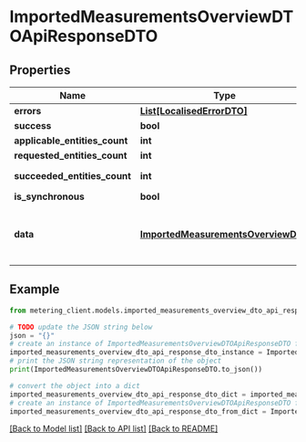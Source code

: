 # ImportedMeasurementsOverviewDTOApiResponseDTO


## Properties

Name | Type | Description | Notes
------------ | ------------- | ------------- | -------------
**errors** | [**List[LocalisedErrorDTO]**](LocalisedErrorDTO.md) |  | [optional] 
**success** | **bool** |  | [optional] 
**applicable_entities_count** | **int** |  | [optional] 
**requested_entities_count** | **int** |  | [optional] 
**succeeded_entities_count** | **int** |  | [optional] [readonly] 
**is_synchronous** | **bool** |  | [optional] 
**data** | [**ImportedMeasurementsOverviewDTO**](ImportedMeasurementsOverviewDTO.md) | The updated entity in case of modifications or creation | [optional] 

## Example

```python
from metering_client.models.imported_measurements_overview_dto_api_response_dto import ImportedMeasurementsOverviewDTOApiResponseDTO

# TODO update the JSON string below
json = "{}"
# create an instance of ImportedMeasurementsOverviewDTOApiResponseDTO from a JSON string
imported_measurements_overview_dto_api_response_dto_instance = ImportedMeasurementsOverviewDTOApiResponseDTO.from_json(json)
# print the JSON string representation of the object
print(ImportedMeasurementsOverviewDTOApiResponseDTO.to_json())

# convert the object into a dict
imported_measurements_overview_dto_api_response_dto_dict = imported_measurements_overview_dto_api_response_dto_instance.to_dict()
# create an instance of ImportedMeasurementsOverviewDTOApiResponseDTO from a dict
imported_measurements_overview_dto_api_response_dto_from_dict = ImportedMeasurementsOverviewDTOApiResponseDTO.from_dict(imported_measurements_overview_dto_api_response_dto_dict)
```
[[Back to Model list]](../README.md#documentation-for-models) [[Back to API list]](../README.md#documentation-for-api-endpoints) [[Back to README]](../README.md)


